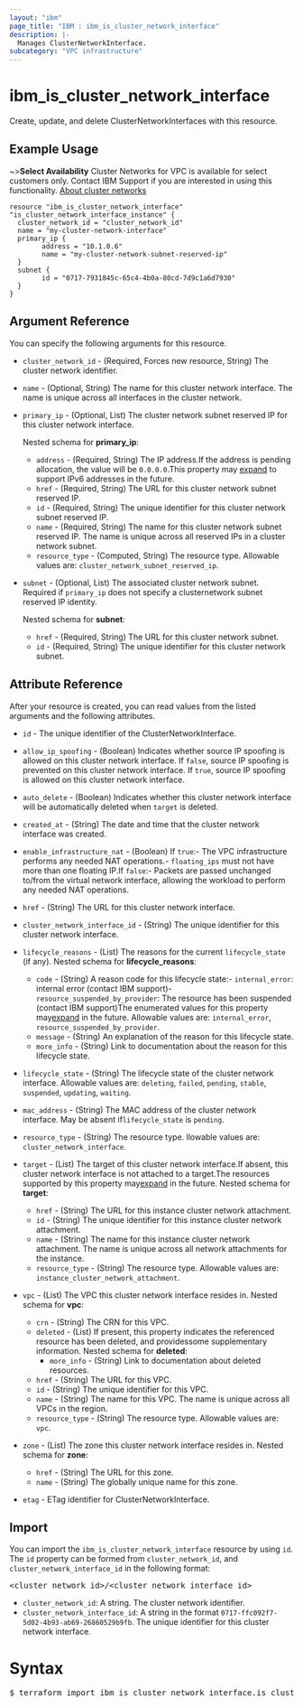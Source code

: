 ```yaml
---
layout: "ibm"
page_title: "IBM : ibm_is_cluster_network_interface"
description: |-
  Manages ClusterNetworkInterface.
subcategory: "VPC infrastructure"
---
```


# ibm_is_cluster_network_interface

Create, update, and delete ClusterNetworkInterfaces with this resource.

## Example Usage

~>**Select Availability** 
Cluster Networks for VPC is available for select customers only. Contact IBM Support if you are interested in using this functionality. [About cluster networks](https://cloud.ibm.com/docs/vpc?topic=vpc-about-cluster-network)


```hcl
resource "ibm_is_cluster_network_interface" "is_cluster_network_interface_instance" {
  cluster_network_id = "cluster_network_id"
  name = "my-cluster-network-interface"
  primary_ip {
		address = "10.1.0.6"
		name = "my-cluster-network-subnet-reserved-ip"
  }
  subnet {
		id = "0717-7931845c-65c4-4b0a-80cd-7d9c1a6d7930"
  }
}
```

## Argument Reference

You can specify the following arguments for this resource.

- `cluster_network_id` - (Required, Forces new resource, String) The cluster network identifier.
- `name` - (Optional, String) The name for this cluster network interface. The name is unique across all interfaces in the cluster network.
- `primary_ip` - (Optional, List) The cluster network subnet reserved IP for this cluster network interface.
	
	Nested schema for **primary_ip**:
	- `address` - (Required, String) The IP address.If the address is pending allocation, the value will be `0.0.0.0`.This property may [expand](https://cloud.ibm.com/apidocs/vpc#property-value-expansion) to support IPv6 addresses in the future.
	- `href` - (Required, String) The URL for this cluster network subnet reserved IP.
	- `id` - (Required, String) The unique identifier for this cluster network subnet reserved IP.
	- `name` - (Required, String) The name for this cluster network subnet reserved IP. The name is unique across all reserved IPs in a cluster network subnet.
	- `resource_type` - (Computed, String) The resource type. Allowable values are: `cluster_network_subnet_reserved_ip`. 
- `subnet` - (Optional, List) The associated cluster network subnet. Required if `primary_ip` does not specify a clusternetwork subnet reserved IP identity.
	
	Nested schema for **subnet**:
	- `href` - (Required, String) The URL for this cluster network subnet.
	- `id` - (Required, String) The unique identifier for this cluster network subnet.

## Attribute Reference

After your resource is created, you can read values from the listed arguments and the following attributes.

- `id` - The unique identifier of the ClusterNetworkInterface.
- `allow_ip_spoofing` - (Boolean) Indicates whether source IP spoofing is allowed on this cluster network interface. If `false`, source IP spoofing is prevented on this cluster network interface. If `true`, source IP spoofing is allowed on this cluster network interface.
- `auto_delete` - (Boolean) Indicates whether this cluster network interface will be automatically deleted when `target` is deleted.
- `created_at` - (String) The date and time that the cluster network interface was created.
- `enable_infrastructure_nat` - (Boolean) If `true`:- The VPC infrastructure performs any needed NAT operations.- `floating_ips` must not have more than one floating IP.If `false`:- Packets are passed unchanged to/from the virtual network interface,  allowing the workload to perform any needed NAT operations.
- `href` - (String) The URL for this cluster network interface.
- `cluster_network_interface_id` - (String) The unique identifier for this cluster network interface.
- `lifecycle_reasons` - (List) The reasons for the current `lifecycle_state` (if any).
	Nested schema for **lifecycle_reasons**:
	- `code` - (String) A reason code for this lifecycle state:- `internal_error`: internal error (contact IBM support)- `resource_suspended_by_provider`: The resource has been suspended (contact IBM  support)The enumerated values for this property may[expand](https://cloud.ibm.com/apidocs/vpc#property-value-expansion) in the future. Allowable values are: `internal_error`, `resource_suspended_by_provider`. 
	- `message` - (String) An explanation of the reason for this lifecycle state.
	- `more_info` - (String) Link to documentation about the reason for this lifecycle state.
- `lifecycle_state` - (String) The lifecycle state of the cluster network interface. Allowable values are: `deleting`, `failed`, `pending`, `stable`, `suspended`, `updating`, `waiting`. 
- `mac_address` - (String) The MAC address of the cluster network interface. May be absent if`lifecycle_state` is `pending`.
- `resource_type` - (String) The resource type. llowable values are: `cluster_network_interface`.
- `target` - (List) The target of this cluster network interface.If absent, this cluster network interface is not attached to a target.The resources supported by this property may[expand](https://cloud.ibm.com/apidocs/vpc#property-value-expansion) in the future.
	Nested schema for **target**:
	- `href` - (String) The URL for this instance cluster network attachment.
	- `id` - (String) The unique identifier for this instance cluster network attachment.
	- `name` - (String) The name for this instance cluster network attachment. The name is unique across all network attachments for the instance.
	- `resource_type` - (String) The resource type. Allowable values are: `instance_cluster_network_attachment`.
- `vpc` - (List) The VPC this cluster network interface resides in.
	Nested schema for **vpc**:
	- `crn` - (String) The CRN for this VPC.
	- `deleted` - (List) If present, this property indicates the referenced resource has been deleted, and providessome supplementary information.
		Nested schema for **deleted**:
		- `more_info` - (String) Link to documentation about deleted resources.
	- `href` - (String) The URL for this VPC.
	- `id` - (String) The unique identifier for this VPC.
	- `name` - (String) The name for this VPC. The name is unique across all VPCs in the region.
	- `resource_type` - (String) The resource type. Allowable values are: `vpc`.
- `zone` - (List) The zone this cluster network interface resides in.
	Nested schema for **zone**:
	- `href` - (String) The URL for this zone.
	- `name` - (String) The globally unique name for this zone.

- `etag` - ETag identifier for ClusterNetworkInterface.

## Import

You can import the `ibm_is_cluster_network_interface` resource by using `id`.
The `id` property can be formed from `cluster_network_id`, and `cluster_network_interface_id` in the following format:

<pre>
&lt;cluster_network_id&gt;/&lt;cluster_network_interface_id&gt;
</pre>
- `cluster_network_id`: A string. The cluster network identifier.
- `cluster_network_interface_id`: A string in the format `0717-ffc092f7-5d02-4b93-ab69-26860529b9fb`. The unique identifier for this cluster network interface.

# Syntax
<pre>
$ terraform import ibm_is_cluster_network_interface.is_cluster_network_interface &lt;cluster_network_id&gt;/&lt;cluster_network_interface_id&gt;
</pre>
